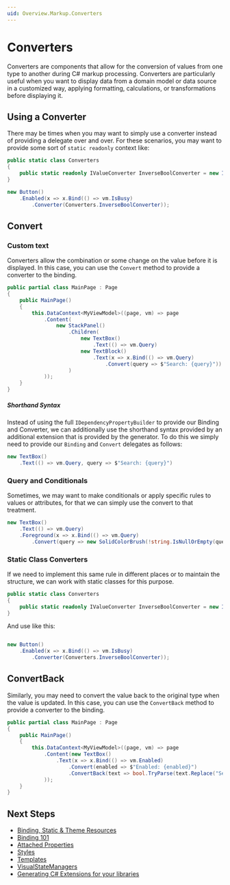 ```yaml
---
uid: Overview.Markup.Converters
---
```

# Converters

Converters are components that allow for the conversion of values from one type to another during C# markup processing.
Converters are particularly useful when you want to display data from a domain model or data source in a customized way, applying formatting, calculations, or transformations before displaying it.

## Using a Converter

There may be times when you may want to simply use a converter instead of providing a delegate over and over. For these scenarios, you may want to provide some sort of `static readonly` context like:

```cs
public static class Converters
{
    public static readonly IValueConverter InverseBoolConverter = new InverseBoolConverter();
}

new Button()
    .Enabled(x => x.Bind(() => vm.IsBusy)
        .Converter(Converters.InverseBoolConverter));
```

## Convert

### Custom text

Converters allow the combination or some change on the value before it is displayed.
In this case, you can use the `Convert` method to provide a converter to the binding.

```csharp
public partial class MainPage : Page
{
    public MainPage()
    {
        this.DataContext<MyViewModel>((page, vm) => page
            .Content(
                new StackPanel()
                    .Children(
                        new TextBox()
                            .Text(() => vm.Query)
                        new TextBlock()
                            .Text(x => x.Bind(() => vm.Query)
                                .Convert(query => $"Search: {query}"))
                    )
            ));
    }
}
```

##### Shorthand Syntax

Instead of using the full `IDependencyPropertyBuilder` to provide our Binding and Converter, we can additionally use the shorthand syntax provided by an additional extension that is provided by the generator. To do this we simply need to provide our `Binding` and `Convert` delegates as follows:

```csharp
new TextBox()
    .Text(() => vm.Query, query => $"Search: {query}")
```

### Query and Conditionals

Sometimes, we may want to make conditionals or apply specific rules to values or attributes, for that we can simply use the convert to that treatment.

```csharp
new TextBox()
    .Text(() => vm.Query)
    .Foreground(x => x.Bind(() => vm.Query)
        .Convert(query => new SolidColorBrush(!string.IsNullOrEmpty(query) && query.Length > 5 ? Colors.Green : Colors.Red)));
```

### Static Class Converters

If we need to implement this same rule in different places or to maintain the structure, we can work with static classes for this purpose.

```csharp
public static class Converters
{
    public static readonly IValueConverter InverseBoolConverter = new InverseBoolConverter();
}
```

And use like this:

```csharp

new Button()
    .Enabled(x => x.Bind(() => vm.IsBusy)
        .Converter(Converters.InverseBoolConverter));
```

##  ConvertBack

Similarly, you may need to convert the value back to the original type when the value is updated.
In this case, you can use the `ConvertBack` method to provide a converter to the binding.

```csharp
public partial class MainPage : Page
{
    public MainPage()
    {
        this.DataContext<MyViewModel>((page, vm) => page
            .Content(new TextBox()
                .Text(x => x.Bind(() => vm.Enabled)
                    .Convert(enabled => $"Enabled: {enabled}")
                    .ConvertBack(text => bool.TryParse(text.Replace("Search: ", ""), out var enabled) ? enabled : false))
            ));
    }
}
```

## Next Steps

- [Binding, Static & Theme Resources](xref:Overview.Markup.DependencyPropertyBuilder)
- [Binding 101](xref:Overview.Markup.Binding101)
- [Attached Properties](xref:Overview.Markup.AttachedProperties)
- [Styles](xref:Overview.Markup.Styles)
- [Templates](xref:Overview.Markup.Templates)
- [VisualStateManagers](xref:Overview.Markup.VisualStateManager)
- [Generating C# Extensions for your libraries](xref:Overview.Markup.GeneratingExtensions)
